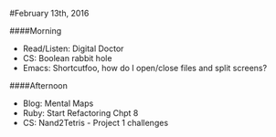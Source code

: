 #February 13th, 2016  

####Morning  
*  Read/Listen: Digital Doctor   
*  CS: Boolean rabbit hole  
*  Emacs: Shortcutfoo, how do I open/close files and split screens?  

####Afternoon  
*  Blog: Mental Maps  
*  Ruby: Start Refactoring Chpt 8  
*  CS: Nand2Tetris - Project 1 challenges  
